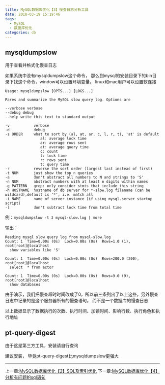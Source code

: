 ```yaml
---
title: MySQL数据库优化【3】慢查日志分析工具
date: 2018-03-19 15:19:46
tags:
  - MySQL
  - 数据库优化
categories: db
---
```


## mysqldumpslow

用于查看并格式化慢查日志

如果系统中没有mysqldumpslow这个命令， 那么到mysql的安装目录下的bin目录下找这个命令，window可以设置环境变量， linux和mac用户可以设置软连接

    Usage: mysqldumpslow [OPTS...] [LOGS...]

    Pares and summarize the MySQL slow query log. Options are

    --verbose verbose
    --debug debug
    --help write this text to standard output

    -v           verbose
    -d           debug
    -s ORDER     what to sort by (al, at, ar, c, l, r, t), 'at' is default
                    al: average lock time
                    ar: average rows sent
                    at: average query time
                    c: count
                    l: lock time
                    r: rows sent
                    t: query time
    -r           reverse the sort order (largest last instead of first)
    -t NUM       just show the top n queries
    -a           don't abstract all numbers to N and strings to 'S'
    -n NUM       abstract numbers with at least n digits within names
    -g PATTERN   grep: only consider stmts that include this string
    -h HOSTNAME  hostname of db server for *-slow.log filename (can be wildcard),default is '*', i.e. match all
    -i NAME      name of server instance (if using mysql.server startup script)
    -l           don't subtract lock time from total time

例：`mysqldumpslow -t 3 mysql-slow.log | more`

输出：

    Reading mysql slow query log from mysql-slow.log
    Count: 1  Time=0.00s (0s)  Lock=0.00s (0s)  Rows=1.0 (1), root[root]@localhost
      show variables like 'S'

    Count: 1  Time=0.00s (0s)  Lock=0.00s (0s)  Rows=200.0 (200), root[root]@localhost
      select  * from actor

    Count: 1  Time=0.00s (0s)  Lock=0.00s (0s)  Rows=9.0 (9), root[root]@localhost
      show databases

由于演示，我们把慢查超时时间改成了0，所以前三条列出了以上这些，另外慢查日志中记录的是这个服务器所有的慢查语句， 而不是一个数据库的慢查日志

以上数据显示了数据执行的次数、执行时间、加锁时间、影响行数、执行角色和执行地址

## pt-query-digest
由于这是第三方工具，安装请自行查询

建议安装， 毕竟pt-query-digest比mysqldumpslow更强大

----------------------------------------
上一章:[MySQL数据库优化【2】SQL及索引优化](/MySQL数据库优化【2】SQL及索引优化/)
下一章:[MySQL数据库优化【4】分析有问题的sql语句](/MySQL数据库优化【4】分析有问题的sql语句/)
